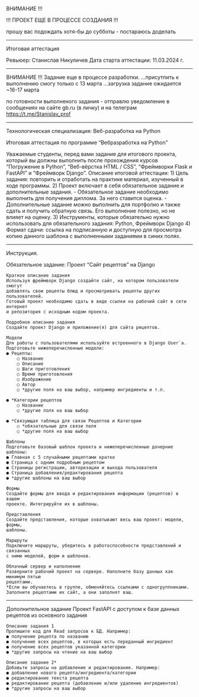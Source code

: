 ВНИМАНИЕ !!!

!!! ПРОЕКТ ЕЩЕ В ПРОЦЕССЕ СОЗДАНИЯ !!!

прошу вас подождать хотя-бы до cубботы - постараюсь доделать

------------------------------------------------------------------------------
Итоговая аттестация

Ревьюер: Станислав Никуличев
Дата старта аттестации: 11.03.2024 г.

------------------------------------------------------------------------------
ВНИМАНИЕ !!!
Задание еще в процессе разработки.
...присутпить к выполнению смогу только с 13 марта
...загрузка задание ожидается ~16-17 марта

по готовности выполненого задания - отправлю уведомление в сообщениях на сайте gb.ru
(в личку) и на телеграм https://t.me/Stanislav_prof

------------------------------------------------------------------------------
Технологическая специализация:
Веб-разработка на Python

Итоговая аттестация по программе
“Вебразработка на Python”

Уважаемые студенты, перед вами задание для итогового проекта, который вы
должны выполнить после прохождения курсов “Погружение в Python”,
“Веб-вёрстка HTML / CSS”, “Фреймворки Flask и FastAPI” и “Фреймворк Django”.
    Описание итоговой аттестации:
    1) Цель задания: повторить и отработать на практике материал, изученный в ходе
    программы.
    2) Проект включает в себя обязательное задание и дополнительные задания.
    - Обязательное задание необходимо выполнить для получения диплома.
    За него ставится оценка.
    - Дополнительные задание можно выполнить для портфолио и также
    сдать и получить обратную связь. Его выполнение полезно, но не
    влияет на оценку.
    3) Инструменты, которые обязательно нужно использовать для обязательного
    задания: Python, Фреймворк Django
    4) Формат сдачи: ссылка на подписанную и доступную для просмотра копию
    данного шаблона с выполненными заданиями в синих полях.
    
---------------------------------------------------------------------------------    
Инструкция.

Обязательное задание: Проект “Сайт рецептов” на Django

    Краткое описание задания
    Используя фреймворк Django создайте сайт, на котором пользователи смогут
    добавлять свои рецепты блюд и просматривать рецепты других пользователей.
    Готовый проект необходимо сдать в виде ссылки на рабочий сайт в сети интернет
    и репозитория с исходным кодом проекта.

    Подробное описание задания
    Создайте проект Django и приложение(я) для сайта рецептов.

    Модели
    Для работы с пользователями используйте встроенного в Django User`a.
    Подготовьте нижеперечисленные модели:
    ● Рецепты:
        ○ Название
        ○ Описание
        ○ Шаги приготовления
        ○ Время приготовления
        ○ Изображение
        ○ Автор
        ○ *другие поля на ваш выбор, например ингредиенты и т.п.
    
    ● *Категории рецептов
        ○ Название
        ○ *другие поля на ваш выбор

    ● *Связующая таблица для связи Рецептов и Категории
        ○ *обязательные для связи поля
        ○ *другие поля на ваш выбор

    Шаблоны
    Подготовьте базовый шаблон проекта и нижеперечисленные дочерние шаблоны:
    ● Главная с 5 случайными рецептами кратко
    ● Страница с одним подробным рецептом
    ● Страницы регистрации, авторизации и выхода пользователя
    ● Страница добавления/редактирования рецепта
    ● *другие шаблоны на ваш выбор

    Формы
    Создайте формы для ввода и редактирования информации (рецептов) в вашем
    проекте. Интегрируйте их в шаблоны.

    Представления
    Создайте представления, которые охватывают весь ваш проект: модели, формы,
    шаблоны.

    Маршруты
    Подключите маршруты, убедитесь в работоспособности представлений и связанных
    с ними моделей, форм и шаблонов.

    Облачный сервер и наполнение
    Разверните рабочий проект на сервере. Наполните базу данных как минимум пятью
    рецептами.
    *Если вы обучаетесь в группе, обменяйтесь ссылками с одногруппниками.
    Заполните рецептами их сайт, а они заполнят ваш.


-------------------------
Дополнительное задание
    Проект FastAPI с доступом к базе данных рецептов из основного задания

    Описание задания 1
    Пропишите код для Read запросов к БД. Например:
    ● получение рецепта по названию
    ● получение всех рецептов, в которых есть переданный ингредиент
    ● получение всех рецептов указанной категории
    ● *другие запросы на чтение на ваш выбор

    Описание задание 2*
    Добавьте запросы на добавление и редактирование. Например:
    ● добавление нового рецепта/ингредиента/категории
    ● редактирование текста рецепта
    ● редактирование рецепта (добавление и/или удаление ингредиентов)
    ● *другие запросы на ваш выбор
